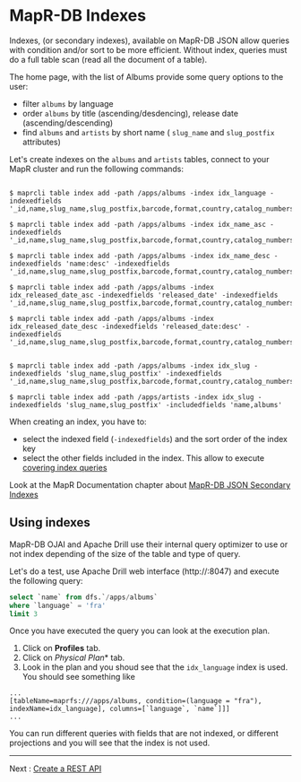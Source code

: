 # MapR-DB Indexes

Indexes, (or secondary indexes), available on MapR-DB JSON allow queries with condition and/or sort to be more efficient. Without index, queries must do a full table scan (read all the document of a table).

The home page, with the list of Albums provide some query options to the user:

* filter `albums` by language
* order `albums` by title (ascending/desdencing), release date (ascending/descending)
* find `albums` and `artists` by short name ( `slug_name` and `slug_postfix` attributes)

Let's create indexes on the `albums` and `artists` tables, connect to your MapR cluster and run the following commands:

```

$ maprcli table index add -path /apps/albums -index idx_language -indexedfields '_id,name,slug_name,slug_postfix,barcode,format,country,catalog_numbers,released_date,cover_image_url,artists'

$ maprcli table index add -path /apps/albums -index idx_name_asc -indexedfields '_id,name,slug_name,slug_postfix,barcode,format,country,catalog_numbers,released_date,cover_image_url,artists'

$ maprcli table index add -path /apps/albums -index idx_name_desc -indexedfields 'name:desc' -indexedfields '_id,name,slug_name,slug_postfix,barcode,format,country,catalog_numbers,released_date,cover_image_url,artists'

$ maprcli table index add -path /apps/albums -index idx_released_date_asc -indexedfields 'released_date' -indexedfields '_id,name,slug_name,slug_postfix,barcode,format,country,catalog_numbers,released_date,cover_image_url,artists'

$ maprcli table index add -path /apps/albums -index idx_released_date_desc -indexedfields 'released_date:desc' -indexedfields '_id,name,slug_name,slug_postfix,barcode,format,country,catalog_numbers,released_date,cover_image_url,artists'


$ maprcli table index add -path /apps/albums -index idx_slug -indexedfields 'slug_name,slug_postfix' -indexedfields '_id,name,slug_name,slug_postfix,barcode,format,country,catalog_numbers,released_date,cover_image_url,artists'

$ maprcli table index add -path /apps/artists -index idx_slug -indexedfields 'slug_name,slug_postfix' -includedfields 'name,albums'

```

When creating an index, you have to:
* select the indexed field (`-indexedfields`) and the sort order of the index key
* select the other fields included in the index. This allow to execute [covering index queries](https://maprdocs.mapr.com/home/Drill/covering-noncovering-queries.html)

Look at the MapR Documentation chapter about [MapR-DB JSON Secondary Indexes](https://maprdocs.mapr.com/home/MapR-DB/Indexes/indexes-types.html)

## Using indexes

MapR-DB OJAI and Apache Drill use their internal query optimizer to use or not index depending of the size of the table and type of query.

Let's do a test, use Apache Drill web interface (http://<mapr-cluster>:8047) and execute the following query:

```sql
select `name` from dfs.`/apps/albums`
where `language` = 'fra'
limit 3
```

Once you have executed the query you can look at the execution plan.

1. Click on **Profiles** tab.
1. Click on *Physical Plan** tab.
1. Look in the plan and you shoud see that the `idx_language` index is used. You should see something like

```
...
[tableName=maprfs:///apps/albums, condition=(language = "fra"), indexName=idx_language], columns=[`language`, `name`]]]
...
```

You can run different queries with fields that are not indexed, or different projections and you will see that the index is not used.



---

Next : [Create a REST API](008-create-a-rest-api.md)